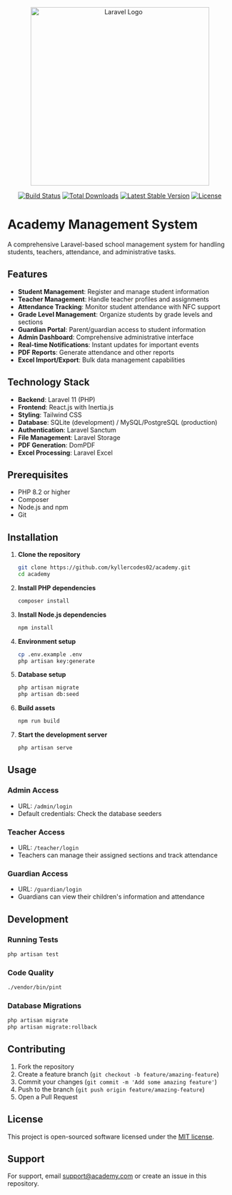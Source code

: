 <p align="center"><a href="https://laravel.com" target="_blank"><img src="https://raw.githubusercontent.com/laravel/art/master/logo-lockup/5%20SVG/2%20CMYK/1%20Full%20Color/laravel-logolockup-cmyk-red.svg" width="400" alt="Laravel Logo"></a></p>

<p align="center">
<a href="https://github.com/laravel/framework/actions"><img src="https://github.com/laravel/framework/workflows/tests/badge.svg" alt="Build Status"></a>
<a href="https://packagist.org/packages/laravel/framework"><img src="https://img.shields.io/packagist/dt/laravel/framework" alt="Total Downloads"></a>
<a href="https://packagist.org/packages/laravel/framework"><img src="https://img.shields.io/packagist/v/laravel/framework" alt="Latest Stable Version"></a>
<a href="https://packagist.org/packages/laravel/framework"><img src="https://img.shields.io/packagist/l/laravel/framework" alt="License"></a>
</p>

# Academy Management System

A comprehensive Laravel-based school management system for handling students, teachers, attendance, and administrative tasks.

## Features

- **Student Management**: Register and manage student information
- **Teacher Management**: Handle teacher profiles and assignments
- **Attendance Tracking**: Monitor student attendance with NFC support
- **Grade Level Management**: Organize students by grade levels and sections
- **Guardian Portal**: Parent/guardian access to student information
- **Admin Dashboard**: Comprehensive administrative interface
- **Real-time Notifications**: Instant updates for important events
- **PDF Reports**: Generate attendance and other reports
- **Excel Import/Export**: Bulk data management capabilities

## Technology Stack

- **Backend**: Laravel 11 (PHP)
- **Frontend**: React.js with Inertia.js
- **Styling**: Tailwind CSS
- **Database**: SQLite (development) / MySQL/PostgreSQL (production)
- **Authentication**: Laravel Sanctum
- **File Management**: Laravel Storage
- **PDF Generation**: DomPDF
- **Excel Processing**: Laravel Excel

## Prerequisites

- PHP 8.2 or higher
- Composer
- Node.js and npm
- Git

## Installation

1. **Clone the repository**
   ```bash
   git clone https://github.com/kyllercodes02/academy.git
   cd academy
   ```

2. **Install PHP dependencies**
   ```bash
   composer install
   ```

3. **Install Node.js dependencies**
   ```bash
   npm install
   ```

4. **Environment setup**
   ```bash
   cp .env.example .env
   php artisan key:generate
   ```

5. **Database setup**
   ```bash
   php artisan migrate
   php artisan db:seed
   ```

6. **Build assets**
   ```bash
   npm run build
   ```

7. **Start the development server**
   ```bash
   php artisan serve
   ```

## Usage

### Admin Access
- URL: `/admin/login`
- Default credentials: Check the database seeders

### Teacher Access
- URL: `/teacher/login`
- Teachers can manage their assigned sections and track attendance

### Guardian Access
- URL: `/guardian/login`
- Guardians can view their children's information and attendance

## Development

### Running Tests
```bash
php artisan test
```

### Code Quality
```bash
./vendor/bin/pint
```

### Database Migrations
```bash
php artisan migrate
php artisan migrate:rollback
```

## Contributing

1. Fork the repository
2. Create a feature branch (`git checkout -b feature/amazing-feature`)
3. Commit your changes (`git commit -m 'Add some amazing feature'`)
4. Push to the branch (`git push origin feature/amazing-feature`)
5. Open a Pull Request

## License

This project is open-sourced software licensed under the [MIT license](https://opensource.org/licenses/MIT).

## Support

For support, email support@academy.com or create an issue in this repository.
